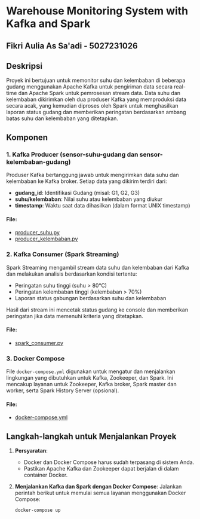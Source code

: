# Warehouse Monitoring System with Kafka and Spark
## Fikri Aulia As Sa'adi - 5027231026

## Deskripsi

Proyek ini bertujuan untuk memonitor suhu dan kelembaban di beberapa gudang menggunakan Apache Kafka untuk pengiriman data secara real-time dan Apache Spark untuk pemrosesan stream data. Data suhu dan kelembaban dikirimkan oleh dua produser Kafka yang memproduksi data secara acak, yang kemudian diproses oleh Spark untuk menghasilkan laporan status gudang dan memberikan peringatan berdasarkan ambang batas suhu dan kelembaban yang ditetapkan.

## Komponen

### 1. **Kafka Producer (sensor-suhu-gudang dan sensor-kelembaban-gudang)**

Produser Kafka bertanggung jawab untuk mengirimkan data suhu dan kelembaban ke Kafka broker. Setiap data yang dikirim terdiri dari:

- **gudang_id**: Identifikasi Gudang (misal: G1, G2, G3)
- **suhu/kelembaban**: Nilai suhu atau kelembaban yang diukur
- **timestamp**: Waktu saat data dihasilkan (dalam format UNIX timestamp)

#### File:
- [producer_suhu.py](file-4NnXChUemeSggN1e3BF5DX)
- [producer_kelembaban.py](file-DP8aE8FwdYHeEVfpNQ8t6Q)

### 2. **Kafka Consumer (Spark Streaming)**

Spark Streaming mengambil stream data suhu dan kelembaban dari Kafka dan melakukan analisis berdasarkan kondisi tertentu:

- Peringatan suhu tinggi (suhu > 80°C)
- Peringatan kelembaban tinggi (kelembaban > 70%)
- Laporan status gabungan berdasarkan suhu dan kelembaban

Hasil dari stream ini mencetak status gudang ke console dan memberikan peringatan jika data memenuhi kriteria yang ditetapkan.

#### File:
- [spark_consumer.py](file-AyM5NezknA1BcXWLerHp3w)

### 3. **Docker Compose**

File `docker-compose.yml` digunakan untuk mengatur dan menjalankan lingkungan yang dibutuhkan untuk Kafka, Zookeeper, dan Spark. Ini mencakup layanan untuk Zookeeper, Kafka broker, Spark master dan worker, serta Spark History Server (opsional).

#### File:
- [docker-compose.yml](file-KGJqourU7h546iKyUULEp6)

## Langkah-langkah untuk Menjalankan Proyek

1. **Persyaratan**:
   - Docker dan Docker Compose harus sudah terpasang di sistem Anda.
   - Pastikan Apache Kafka dan Zookeeper dapat berjalan di dalam container Docker.

2. **Menjalankan Kafka dan Spark dengan Docker Compose**:
   Jalankan perintah berikut untuk memulai semua layanan menggunakan Docker Compose:

   ```bash
   docker-compose up
